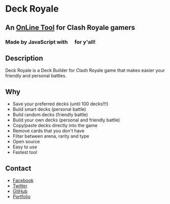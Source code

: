 # Deck Royale

## An [OnLine Tool](https://deckroyale.now.sh) for Clash Royale gamers

### Made by JavaScript with <img src="https://assets-cdn.github.com/images/icons/emoji/unicode/1f499.png" width=14> for y'all!

## Description
  Deck Royale is a Deck Builder for Clash Royale game that makes easier your friendly and personal battles.

## Why
  - Save your preferred decks (until 100 decks!!!)
  - Build smart decks (personal battle)
  - Build random decks (friendly battle)
  - Build your own decks (personal and friendly battle)
  - Copy/paste decks directly into the game
  - Remove cards that you don't have
  - Filter between arena, rarity and type
  - Open source
  - Easy to use
  - Fastest tool

## Contact
  - [Facebook](https://www.facebook.com/Lucas.Naja0)
  - [Twitter](https://twitter.com/LucasNaja0)
  - [GitHub](https://github.com/LucasNaja)
  - [Portfolio](https://lucasnaja.github.io/portfolio-reactjs)